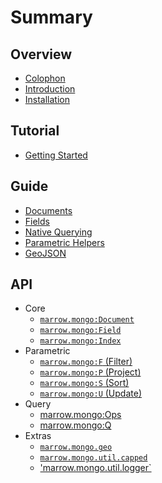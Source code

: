 # Summary

## Overview

* [Colophon](COLOPHON.md)
* [Introduction](README.md)
* [Installation](INSTALLATION.md)

## Tutorial

* [Getting Started](tutorial/getting-started.md)

## Guide

* [Documents](guide/documents-collections.md)
* [Fields](guide/fields.md)
* [Native Querying](guide/querying.md)
* [Parametric Helpers](guide/parametric.md)
* [GeoJSON](guide/geojson.md)

## API

* Core
  * [`marrow.mongo:Document`](api/document.md)
  * [`marrow.mongo:Field`](api/field.md)
  * [`marrow.mongo:Index`](api/index.md)
* Parametric
  * [`marrow.mongo:F` (Filter)](api/parametric/filter.md)
  * [`marrow.mongo:P` (Project)](api/parametric/project.md)
  * [`marrow.mongo:S` (Sort)](api/parametric/sort.md)
  * [`marrow.mongo:U` (Update)](api/parametric/update.md)
* Query
  * [marrow.mongo:Ops](api/query/ops.md)
  * [marrow.mongo:Q](api/query/query.md)
* Extras
  * [`marrow.mongo.geo`](api/geo.md)
  * [`marrow.mongo.util.capped`](api/util/capped.md)
  * ['marrow.mongo.util.logger`](api/util/logger.md)